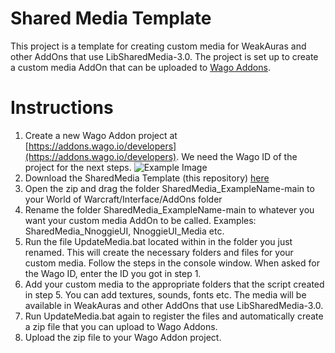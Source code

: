 # Shared Media Template

This project is a template for creating custom media for WeakAuras and other AddOns that use LibSharedMedia-3.0. The project is set up to create a custom media AddOn that can be uploaded to [Wago Addons](https://addons.wago.io/).

# Instructions

1. Create a new Wago Addon project at [https://addons.wago.io/developers](https://addons.wago.io/developers). We need the Wago ID of the project for the next steps.
   ![Example Image](https://i.imgur.com/izbd9Uu.png)
2. Download the SharedMedia Template (this repository) [here](https://github.com/Nnoggie/SharedMedia_ExampleName/archive/refs/heads/main.zip)
3. Open the zip and drag the folder SharedMedia_ExampleName-main to your World of Warcraft/Interface/AddOns folder
4. Rename the folder SharedMedia_ExampleName-main to whatever you want your custom media AddOn to be called. Examples: SharedMedia_NnoggieUI, NnoggieUI_Media etc.
5. Run the file UpdateMedia.bat located within in the folder you just renamed. This will create the necessary folders and files for your custom media. Follow the steps in the console window. When asked for the Wago ID, enter the ID you got in step 1.
6. Add your custom media to the appropriate folders that the script created in step 5. You can add textures, sounds, fonts etc. The media will be available in WeakAuras and other AddOns that use LibSharedMedia-3.0.
7. Run UpdateMedia.bat again to register the files and automatically create a zip file that you can upload to Wago Addons.
8. Upload the zip file to your Wago Addon project.
